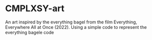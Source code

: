 # CMPLXSY-art
An art inspired by the everything bagel from  the film Everything, Everywhere All at Once (2022). Using a simple code to represent the everything bagele code
